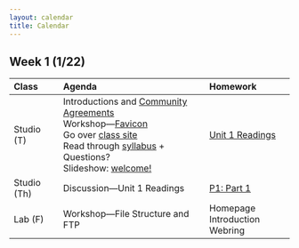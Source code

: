 ```yaml
---
layout: calendar
title: Calendar
---
```


## Week 1 (1/22)

| Class | Agenda | Homework |
| :--- | :--- | :--- |
| Studio (T) | Introductions and [Community Agreements](https://docs.google.com/document/d/1i55FJ_lb1K7ETel3twwHfizbgWAQASpA8uSQbNtKkAI) <br>Workshop—[Favicon](https://docs.google.com/document/d/15gawrRKPkf1NcipJBp7a2IdEg07WG9u_MQRmT1WmN10) <br>Go over [class site](https://sp24.interactive.rodeo/)<br> Read through [syllabus](https://docs.google.com/document/d/1uSgmvAGwzk8EYUbHQHOVSNhdZ7VOn7vngCplt9J2pqA) + Questions? <br> Slideshow: [welcome!](https://docs.google.com/presentation/d/1f7qVdDIVPINYQj4OOlERW2-gvYMpgIfqAQGvswgvRPo)| [Unit 1 Readings](/readings) |
| Studio (Th) | Discussion—Unit 1 Readings | [P1: Part 1](https://docs.google.com/document/d/1zp0CmThBfNv7nspoN9clikp86TO3blp8oSBTKPjJ4Jg)
| Lab (F) | Workshop—File Structure and FTP | Homepage <br> Introduction Webring |